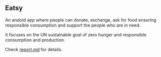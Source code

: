 ## Eatsy
An andoid app where people can donate, exchange, ask for food ensuring responsible
consumption and support the people who are in need.  
  
It focuses on the UN sustainable goal of zero hunger and responsible consumption and
production.
  
Check [report.md](items/report.md) for details.